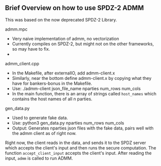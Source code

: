 ## Brief Overview on how to use SPDZ-2 ADMM ##
This was based on the now deprecated SPDZ-2 Library.

admm.mpc

* Very naive implementation of admm, no vectorization
* Currently compiles on SPDZ-2, but might not on the other frameworks, so may have to fix.
* 


admm_client.cpp
* In the Makefile, after externalIO, add admm-client.x
* Similarly, near the bottom define admm-client.x by copying what they have for bankers-bonus in the Makefile.
* Use: ./admm-client json_file_name nparties num_rows num_cols
* In the main function, there is an array of strings called `host_names` which contains the host names of all n parties.


gen_data.py
* Used to generate fake data.
* Use: python3 gen_data.py nparties num_rows num_cols
* Output: Generates nparties json files with the fake data, pairs well with the admm client as of right now.


Right now, the client reads in the data, and sends it to the SPDZ server which accepts the client's input and then runs the secure computation. 
The function `accept_client_input` accepts the client's input. After reading the input, `admm` is called to run ADMM.
